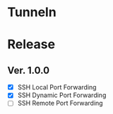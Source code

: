 # Tunneln

# Release
## Ver. 1.0.0
- [x] SSH Local Port Forwarding
- [x] SSH Dynamic Port Forwarding
- [ ] SSH Remote Port Forwarding